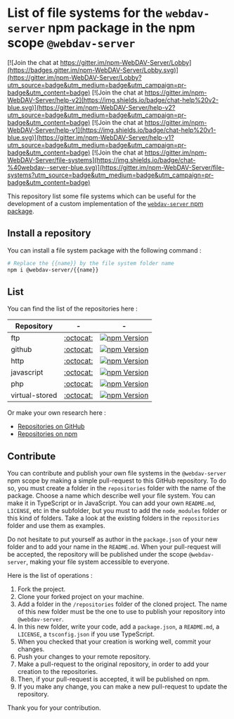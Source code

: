 # List of file systems for the `webdav-server` npm package in the npm scope `@webdav-server`

[![Join the chat at https://gitter.im/npm-WebDAV-Server/Lobby](https://badges.gitter.im/npm-WebDAV-Server/Lobby.svg)](https://gitter.im/npm-WebDAV-Server/Lobby?utm_source=badge&utm_medium=badge&utm_campaign=pr-badge&utm_content=badge)
[![Join the chat at https://gitter.im/npm-WebDAV-Server/help-v2](https://img.shields.io/badge/chat-help%20v2-blue.svg)](https://gitter.im/npm-WebDAV-Server/help-v2?utm_source=badge&utm_medium=badge&utm_campaign=pr-badge&utm_content=badge)
[![Join the chat at https://gitter.im/npm-WebDAV-Server/help-v1](https://img.shields.io/badge/chat-help%20v1-blue.svg)](https://gitter.im/npm-WebDAV-Server/help-v1?utm_source=badge&utm_medium=badge&utm_campaign=pr-badge&utm_content=badge)
[![Join the chat at https://gitter.im/npm-WebDAV-Server/file-systems](https://img.shields.io/badge/chat-%40webdav--server-blue.svg)](https://gitter.im/npm-WebDAV-Server/file-systems?utm_source=badge&utm_medium=badge&utm_campaign=pr-badge&utm_content=badge)

This repository list some file systems which can be useful for the development of a custom implementation of the [`webdav-server` npm package](https://www.npmjs.com/package/webdav-server).

## Install a repository

You can install a file system package with the following command :

```bash
# Replace the {{name}} by the file system folder name
npm i @webdav-server/{{name}}
```

## List

You can find the list of the repositories here :

Repository | - | -
-|-|-ftp | [:octocat:](https://github.com/OpenMarshal/npm-WebDAV-Server-Types/tree/master/repositories/ftp) | [![npm Version](https://img.shields.io/npm/v/@webdav-server/ftp.svg)](https://www.npmjs.com/package/@webdav-server/ftp)
github | [:octocat:](https://github.com/OpenMarshal/npm-WebDAV-Server-Types/tree/master/repositories/github) | [![npm Version](https://img.shields.io/npm/v/@webdav-server/github.svg)](https://www.npmjs.com/package/@webdav-server/github)
http | [:octocat:](https://github.com/OpenMarshal/npm-WebDAV-Server-Types/tree/master/repositories/http) | [![npm Version](https://img.shields.io/npm/v/@webdav-server/http.svg)](https://www.npmjs.com/package/@webdav-server/http)
javascript | [:octocat:](https://github.com/OpenMarshal/npm-WebDAV-Server-Types/tree/master/repositories/javascript) | [![npm Version](https://img.shields.io/npm/v/@webdav-server/javascript.svg)](https://www.npmjs.com/package/@webdav-server/javascript)
php | [:octocat:](https://github.com/OpenMarshal/npm-WebDAV-Server-Types/tree/master/repositories/php) | [![npm Version](https://img.shields.io/npm/v/@webdav-server/php.svg)](https://www.npmjs.com/package/@webdav-server/php)
virtual-stored | [:octocat:](https://github.com/OpenMarshal/npm-WebDAV-Server-Types/tree/master/repositories/virtual-stored) | [![npm Version](https://img.shields.io/npm/v/@webdav-server/virtual-stored.svg)](https://www.npmjs.com/package/@webdav-server/virtual-stored)

Or make your own research here :
* [Repositories on GitHub](https://github.com/OpenMarshal/npm-WebDAV-Server-Types/tree/master/repositories)
* [Repositories on npm](https://www.npmjs.com/search?q=%40webdav-server)

## Contribute

You can contribute and publish your own file systems in the `@webdav-server` npm scope by making a simple pull-request to this GitHub repository. To do so, you must create a folder in the `repositories` folder with the name of the package. Choose a name which describe well your file system. You can make it in TypeScript or in JavaScript. You can add your own `README.md`, `LICENSE`, etc in the subfolder, but you must to add the `node_modules` folder or this kind of folders. Take a look at the existing folders in the `repositories` folder and use them as examples.

Do not hesitate to put yourself as author in the `package.json` of your new folder and to add your name in the `README.md`. When your pull-request will be accepted, the repository will be published under the scope `@webdav-server`, making your file system accessible to everyone.

Here is the list of operations :
1. Fork the project.
2. Clone your forked project on your machine.
3. Add a folder in the `/repositories` folder of the cloned project. The name of this new folder must be the one to use to publish your repository into `@webdav-server`.
4. In this new folder, write your code, add a `package.json`, a `README.md`, a `LICENSE`, a `tsconfig.json` if you use TypeScript.
5. When you checked that your creation is working well, commit your changes.
6. Push your changes to your remote repository.
7. Make a pull-request to the original repository, in order to add your creation to the repositories.
8. Then, if your pull-request is accepted, it will be published on npm.
9. If you make any change, you can make a new pull-request to update the repository.

Thank you for your contribution.
